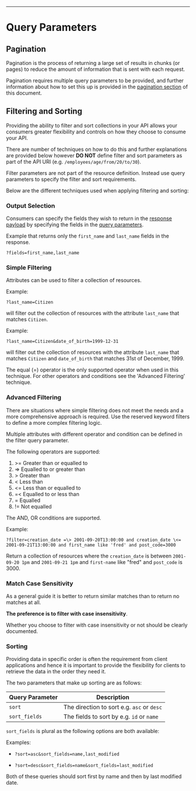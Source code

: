 ______________________________________________________________________________
# Query Parameters

## Pagination

Pagination is the process of returning a large set of results in chunks (or pages) to reduce the amount of information that is sent with each request.

Pagination requires multiple query parameters to be provided, and further information about how to set this up is provided in the [pagination section](query-parameters.html#pagination) of this document.

## Filtering and Sorting

Providing the ability to filter and sort collections in your API allows your consumers greater flexibility and controls on how they choose to consume your API. 

There are number of techniques on how to do this and further explanations are provided below however **DO NOT** define filter and sort parameters as part of the API URI (e.g. `/employees/age/from/20/to/30`). 

Filter parameters are not part of the resource definition. Instead use query parameters to specify the filter and sort requirements.

Below are the different techniques used when applying filtering and sorting:

### Output Selection

Consumers can specify the fields they wish to return in the [response payload](api-response.html#response-payload) by specifying the fields in the [query parameters](pagination.html#query-parameters).

Example that returns only the `first_name` and `last_name` fields in the response.

```
?fields=first_name,last_name
```

### Simple Filtering

Attributes can be used to filter a collection of resources.

Example:

```
?last_name=Citizen
```

will filter out the collection of resources with the attribute `last_name` that matches `Citizen`.

Example:

```
?last_name=Citizen&date_of_birth=1999-12-31
```

will filter out the collection of resources with the attribute `last_name` that matches `Citizen` and `date_of_birth` that matches 31st of December, 1999.

The equal (=) operator is the only supported operator when used in this technique. For other operators and conditions see the 'Advanced Filtering' technique.

### Advanced Filtering

There are situations where simple filtering does not meet the needs and a more comprehensive approach is required. Use the reserved keyword filters to define a more complex filtering logic.

Multiple attributes with different operator and condition can be defined in the filter query parameter.

The following operators are supported:

  1. \>= Greater than or equalled to
  2. => Equalled to or greater than
  3. \> Greater than
  4. < Less than
  5. <= Less than or equalled to
  6. =< Equalled to or less than
  7. = Equalled
  8. != Not equalled

The AND, OR conditions are supported.

Example:

```
?filter=creation_date =\> 2001-09-20T13:00:00 and creation_date \<= 2001-09-21T13:00:00 and first_name like 'fred' and post_code=3000
```

Return a collection of resources where the `creation_date` is between `2001-09-20 1pm` and `2001-09-21 1pm` and `first-name` like "fred" and `post_code` is 3000.

### Match Case Sensitivity

As a general guide it is better to return similar matches than to return no matches at all.

**The preference is to filter with case insensitivity**.

Whether you choose to filter with case insensitivity or not should be clearly documented.

### Sorting

Providing data in specific order is often the requirement from client applications and hence it is important to provide the flexibility for clients to retrieve the data in the order they need it.

The two parameters that make up sorting are as follows:

| Query Parameter | Description |
| --- | --- |
| `sort` | The direction to sort e.g. `asc` or `desc` |
| `sort_fields` | The fields to sort by e.g. `id` or `name` |

`sort_fields` is plural as the following options are both available:

Examples:

- `?sort=asc&sort_fields=name,last_modified`

- `?sort=desc&sort_fields=name&sort_fields=last_modified`

Both of these queries should sort first by name and then by last modified date.
